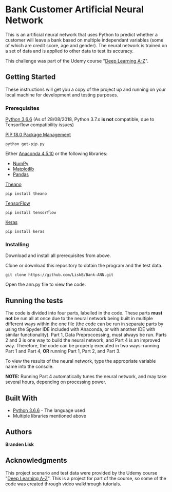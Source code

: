 # Bank Customer Artificial Neural Network

This is an artificial neural network that uses Python to predict whether a customer will leave a bank based on multiple independant variables (some of which are credit score, age and gender). The neural network is trained on a set of data and is applied to other data to test its accuracy.

This challenge was part of the Udemy course "[Deep Learning A-Z](https://www.udemy.com/deeplearning/)".

## Getting Started

These instructions will get you a copy of the project up and running on your local machine for development and testing purposes.

### Prerequisites

[Python 3.6.6](https://www.python.org/downloads/) (As of 28/08/2018, Python 3.7.x **is not** compatible, due to Tensorflow compatibility issues)

[PIP 18.0 Package Management](https://pypi.org/project/pip/)

```
python get-pip.py
```

Either [Anaconda 4.5.10](https://conda.io/docs/user-guide/install/index.html) or the following libraries:
* [NumPy](http://www.numpy.org/)
* [Matplotlib](https://matplotlib.org/)
* [Pandas](https://pandas.pydata.org/)

[Theano](https://github.com/Theano/Theano)

```
pip install theano
```

[TensorFlow](https://www.tensorflow.org/)

```
pip install tensorflow
```

[Keras](https://keras.io/)

```
pip install keras
```

### Installing

Download and install all prerequisites from above.

Clone or download this repository to obtain the program and the test data.

```
git clone https://github.com/LiskB/Bank-ANN.git
```

Open the ann.py file to view the code.

## Running the tests

The code is divided into four parts, labelled in the code. These parts **must not** be run all at once due to the neural network being built in multiple different ways within the one file (the code can be run in separate parts by using the Spyder IDE included with Anaconda, or with another IDE with similar functionality). Part 1, Data Preproccessing, must always be run. Parts 2 and 3 is one way to build the neural network, and Part 4 is an improved way. Therefore, the code can be properly executed in two ways: running Part 1 and Part 4, **OR**  running Part 1, Part 2, and Part 3.

To view the results of the neural network, type the appropriate variable name into the console.

**NOTE:** Running Part 4 automatically tunes the neural network, and may take several hours, depending on processing power.

## Built With

* [Python 3.6.6](https://www.python.org/) - The language used
* Multiple libraries mentioned above

## Authors

**Branden Lisk**

## Acknowledgments

This project scenario and test data were provided by the Udemy course "[Deep Learning A-Z](https://www.udemy.com/deeplearning/)". This is a project for part of the course, so some of the code was created through video walkthrough tutorials.
